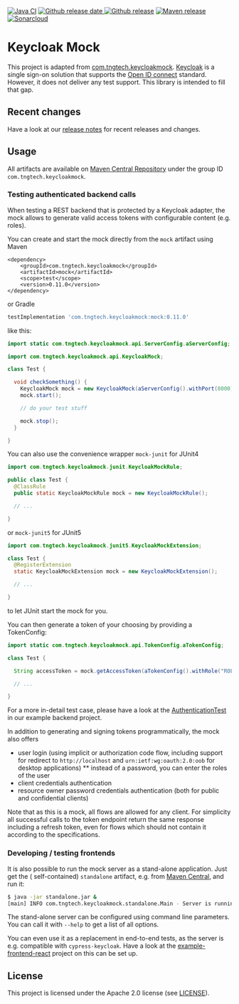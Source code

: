 [![Java CI](https://github.com/TNG/keycloak-mock/workflows/Java%20CI/badge.svg?branch=main)](https://github.com/TNG/keycloak-mock/actions?query=branch%3Amain)
[![Github release date](https://img.shields.io/github/release-date/TNG/keycloak-mock.svg?logo=github)
![Github release](https://img.shields.io/github/release/TNG/keycloak-mock.svg?logo=github)](https://github.com/TNG/keycloak-mock/releases)
[![Maven release](https://img.shields.io/maven-central/v/com.tngtech.keycloakmock/mock?color=informational)](https://search.maven.org/search?q=com.tngtech.keycloakmock)
[![Sonarcloud](https://img.shields.io/sonar/quality_gate/TNG_keycloak-mock?server=https%3A%2F%2Fsonarcloud.io)](https://sonarcloud.io/dashboard?id=TNG_keycloak-mock)

# Keycloak Mock

This project is adapted from [com.tngtech.keycloakmock](https://github.com/TNG/keycloak-mock).
[Keycloak](https://www.keycloak.org) is a single sign-on solution that supports the
[Open ID connect](https://openid.net/connect/) standard. However, it does not deliver any test
support. This library is intended to fill that gap.

## Recent changes

Have a look at our [release notes](https://github.com/TNG/keycloak-mock/releases) for recent
releases and changes.

## Usage

All artifacts are available on [Maven Central Repository](https://search.maven.org/) under the group
ID `com.tngtech.keycloakmock`.

### Testing authenticated backend calls

When testing a REST backend that is protected by a Keycloak adapter, the mock allows to generate
valid access tokens with configurable content (e.g. roles).

You can create and start the mock directly from the `mock` artifact using Maven

```maven
<dependency>
    <groupId>com.tngtech.keycloakmock</groupId>
    <artifactId>mock</artifactId>
    <scope>test</scope>
    <version>0.11.0</version>
</dependency>
```

or Gradle

```gradle
testImplementation 'com.tngtech.keycloakmock:mock:0.11.0'
```

like this:

```java
import static com.tngtech.keycloakmock.api.ServerConfig.aServerConfig;

import com.tngtech.keycloakmock.api.KeycloakMock;

class Test {

  void checkSomething() {
    KeycloakMock mock = new KeycloakMock(aServerConfig().withPort(8000).withDefaultRealm("master").build());
    mock.start();

    // do your test stuff

    mock.stop();
  }

}
```

You can also use the convenience wrapper `mock-junit` for JUnit4

```java
import com.tngtech.keycloakmock.junit.KeycloakMockRule;

public class Test {
  @ClassRule
  public static KeycloakMockRule mock = new KeycloakMockRule();

  // ...

}
```

or `mock-junit5` for JUnit5

```java
import com.tngtech.keycloakmock.junit5.KeycloakMockExtension;

class Test {
  @RegisterExtension
  static KeycloakMockExtension mock = new KeycloakMockExtension();

  // ...

}
```

to let JUnit start the mock for you.

You can then generate a token of your choosing by providing a TokenConfig:

```java
import static com.tngtech.keycloakmock.api.TokenConfig.aTokenConfig;

class Test {

  String accessToken = mock.getAccessToken(aTokenConfig().withRole("ROLE_ADMIN").build());

  // ...

}
```

For a more in-detail test case, please have a look at
the [AuthenticationTest](example-backend/src/test/java/com/tngtech/keycloakmock/examplebackend/AuthenticationTest.java)
in our example backend project.

In addition to generating and signing tokens programmatically, the mock also offers

* user login (using implicit or authorization code flow, including support for redirect
  to `http://localhost` and `urn:ietf:wg:oauth:2.0:oob` for desktop applications)
  ** instead of a password, you can enter the roles of the user
* client credentials authentication
* resource owner password credentials authentication (both for public and confidential clients)

Note that as this is a mock, all flows are allowed for any client. For simplicity all successful
calls to the token endpoint return the same response including a refresh token, even for flows which
should not contain it according to the specifications.

### Developing / testing frontends

It is also possible to run the mock server as a stand-alone application. Just get the (
self-contained)
`standalone` artifact, e.g.
from [Maven Central](https://search.maven.org/artifact/com.tngtech.keycloakmock/standalone), and run
it:

```bash
$ java -jar standalone.jar &
[main] INFO com.tngtech.keycloakmock.standalone.Main - Server is running on http://localhost:8000
```

The stand-alone server can be configured using command line parameters. You can call it
with `--help` to get a list of all options.

You can even use it as a replacement in end-to-end tests, as the server is e.g. compatible with
`cypress-keycloak`. Have a look at the [example-frontend-react](example-frontend-react) project on
this can be set up.

## License

This project is licensed under the Apache 2.0 license (see [LICENSE](LICENSE)).
